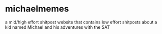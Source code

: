 # michaelmemes
a mid/high effort shitpost website that contains low effort shitposts about a kid named Michael and his adventures with the SAT
